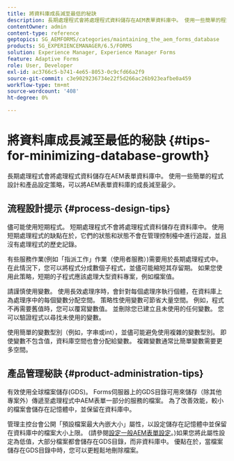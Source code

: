 ```yaml
---
title: 將資料庫成長減至最低的秘訣
description: 長期處理程式會將處理程式資料儲存在AEM表單資料庫中。 使用一些簡單的程式設計和產品設定策略，可以將AEM表單資料庫的成長減至最少。
contentOwner: admin
content-type: reference
geptopics: SG_AEMFORMS/categories/maintaining_the_aem_forms_database
products: SG_EXPERIENCEMANAGER/6.5/FORMS
solution: Experience Manager, Experience Manager Forms
feature: Adaptive Forms
role: User, Developer
exl-id: ac3766c5-b741-4e65-8053-0c9cfd66a2f9
source-git-commit: c3e9029236734e22f5d266ac26b923eafbe0a459
workflow-type: tm+mt
source-wordcount: '408'
ht-degree: 0%

---
```


# 將資料庫成長減至最低的秘訣 {#tips-for-minimizing-database-growth}

長期處理程式會將處理程式資料儲存在AEM表單資料庫中。 使用一些簡單的程式設計和產品設定策略，可以將AEM表單資料庫的成長減至最少。

## 流程設計提示 {#process-design-tips}

儘可能使用短期程式。 短期處理程式不會將處理程式資料儲存在資料庫中。 使用短期處理程式的缺點在於，它們的狀態和狀態不會在管理控制檯中進行追蹤，並且沒有處理程式的歷史記錄。

有些服務作業(例如「指派工作」作業（使用者服務）)需要用於長期處理程式中。 在此情況下，您可以將程式分成數個子程式，並儘可能縮短其存留期。 如果您使用此策略，短期的子程式應該處理大型資料專案，例如檔案值。

請謹慎使用變數。 使用長效處理序時，會針對每個處理序執行個體，在資料庫上為處理序中的每個變數分配空間。 策略性使用變數可節省大量空間。 例如，程式不再需要舊值時，您可以覆寫變數值。 並刪除您已建立且未使用的任何變數。 您可以驗證程式以尋找未使用的變數。

使用簡單的變數型別（例如，字串或int），並儘可能避免使用複雜的變數型別。 即使變數不包含值，資料庫空間也會分配給變數。 複雜變數通常比簡單變數需要更多空間。

## 產品管理秘訣 {#product-administration-tips}

有效使用全球檔案儲存(GDS)。 Forms伺服器上的GDS目錄可用來儲存（除其他專案外）傳遞至處理程式中AEM表單一部分的服務的檔案。 為了改善效能，較小的檔案會儲存在記憶體中，並保留在資料庫中。

管理主控台會公開「預設檔案最大內嵌大小」屬性，以設定儲存在記憶體中並保留在資料庫中的檔案大小上限。 (請參閱[設定一般AEM表單設定](/help/forms/using/admin-help/configure-general-aem-forms-settings.md#configure-general-aem-forms-settings)。)如果您將此屬性設定為低值，大部分檔案都會儲存在GDS目錄，而非資料庫中。 優點在於，當檔案儲存在GDS目錄中時，您可以更輕鬆地刪除檔案。
